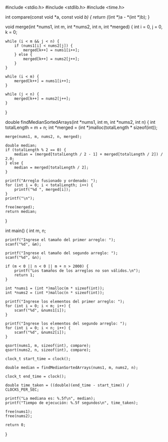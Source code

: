 #include <stdio.h>
#include <stdlib.h>
#include <time.h>

int compare(const void *a, const void *b) {
    return (*(int *)a - *(int *)b);
}

void merge(int *nums1, int m, int *nums2, int n, int *merged) {
    int i = 0, j = 0, k = 0;

    while (i < m && j < n) {
        if (nums1[i] < nums2[j]) {
            merged[k++] = nums1[i++];
        } else {
            merged[k++] = nums2[j++];
        }
    }

    while (i < m) {
        merged[k++] = nums1[i++];
    }

    while (j < n) {
        merged[k++] = nums2[j++];
    }
}

double findMedianSortedArrays(int *nums1, int m, int *nums2, int n) {
    int totalLength = m + n;
    int *merged = (int *)malloc(totalLength * sizeof(int));

    merge(nums1, m, nums2, n, merged);

    double median;
    if (totalLength % 2 == 0) {
        median = (merged[totalLength / 2 - 1] + merged[totalLength / 2]) / 2.0;
    } else {
        median = merged[totalLength / 2];
    }

    printf("Arreglo fusionado y ordenado: ");
    for (int i = 0; i < totalLength; i++) {
        printf("%d ", merged[i]);
    }
    printf("\n");

    free(merged);
    return median;
}

int main() {
    int m, n;

    printf("Ingrese el tamaño del primer arreglo: ");
    scanf("%d", &m);
    
    printf("Ingrese el tamaño del segundo arreglo: ");
    scanf("%d", &n);

    if (m < 0 || n < 0 || m + n > 2000) {
        printf("Los tamaños de los arreglos no son válidos.\n");
        return 1;
    }

    int *nums1 = (int *)malloc(m * sizeof(int));
    int *nums2 = (int *)malloc(n * sizeof(int));

    printf("Ingrese los elementos del primer arreglo: ");
    for (int i = 0; i < m; i++) {
        scanf("%d", &nums1[i]);
    }

    printf("Ingrese los elementos del segundo arreglo: ");
    for (int i = 0; i < n; i++) {
        scanf("%d", &nums2[i]);
    }

    qsort(nums1, m, sizeof(int), compare);
    qsort(nums2, n, sizeof(int), compare);

    clock_t start_time = clock();

    double median = findMedianSortedArrays(nums1, m, nums2, n);

    clock_t end_time = clock();
    
    double time_taken = ((double)(end_time - start_time)) / CLOCKS_PER_SEC;

    printf("La mediana es: %.5f\n", median);
    printf("Tiempo de ejecución: %.5f segundos\n", time_taken);

    free(nums1);
    free(nums2);

    return 0;
}

